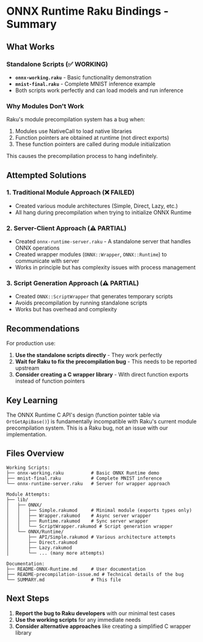 # ONNX Runtime Raku Bindings - Summary

## What Works

### Standalone Scripts (✅ WORKING)
- **`onnx-working.raku`** - Basic functionality demonstration
- **`mnist-final.raku`** - Complete MNIST inference example
- Both scripts work perfectly and can load models and run inference

### Why Modules Don't Work
Raku's module precompilation system has a bug when:
1. Modules use NativeCall to load native libraries
2. Function pointers are obtained at runtime (not direct exports)
3. These function pointers are called during module initialization

This causes the precompilation process to hang indefinitely.

## Attempted Solutions

### 1. Traditional Module Approach (❌ FAILED)
- Created various module architectures (Simple, Direct, Lazy, etc.)
- All hang during precompilation when trying to initialize ONNX Runtime

### 2. Server-Client Approach (⚠️ PARTIAL)
- Created `onnx-runtime-server.raku` - A standalone server that handles ONNX operations
- Created wrapper modules (`ONNX::Wrapper`, `ONNX::Runtime`) to communicate with server
- Works in principle but has complexity issues with process management

### 3. Script Generation Approach (⚠️ PARTIAL)
- Created `ONNX::ScriptWrapper` that generates temporary scripts
- Avoids precompilation by running standalone scripts
- Works but has overhead and complexity

## Recommendations

For production use:
1. **Use the standalone scripts directly** - They work perfectly
2. **Wait for Raku to fix the precompilation bug** - This needs to be reported upstream
3. **Consider creating a C wrapper library** - With direct function exports instead of function pointers

## Key Learning

The ONNX Runtime C API's design (function pointer table via `OrtGetApiBase()`) is fundamentally incompatible with Raku's current module precompilation system. This is a Raku bug, not an issue with our implementation.

## Files Overview

```
Working Scripts:
├── onnx-working.raku          # Basic ONNX Runtime demo
├── mnist-final.raku           # Complete MNIST inference
└── onnx-runtime-server.raku   # Server for wrapper approach

Module Attempts:
├── lib/
│   ├── ONNX/
│   │   ├── Simple.rakumod     # Minimal module (exports types only)
│   │   ├── Wrapper.rakumod    # Async server wrapper
│   │   ├── Runtime.rakumod    # Sync server wrapper
│   │   └── ScriptWrapper.rakumod # Script generation wrapper
│   └── ONNX/Runtime/
│       ├── API/Simple.rakumod # Various architecture attempts
│       ├── Direct.rakumod
│       ├── Lazy.rakumod
│       └── ... (many more attempts)

Documentation:
├── README-ONNX-Runtime.md     # User documentation
├── README-precompilation-issue.md # Technical details of the bug
└── SUMMARY.md                 # This file
```

## Next Steps

1. **Report the bug to Raku developers** with our minimal test cases
2. **Use the working scripts** for any immediate needs
3. **Consider alternative approaches** like creating a simplified C wrapper library